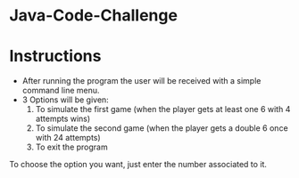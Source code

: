 # Java-Code-Challenge

# Instructions
- After running the program the user will be received with a simple command line menu.
- 3 Options will be given:
   1. To simulate the first game (when the player gets at least one 6 with 4 attempts wins)
   2. To simulate the second game (when the player gets a double 6 once with 24 attempts)
   3. To exit the program

To choose the option you want, just enter the number associated to it.
